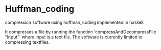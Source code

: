 # Huffman_coding
compression software using huffman_coding implemented in haskell.

It compresses a file by running the function 'compressAndDecompressFile "input"' where input is a text file.
The software is currently limited to compressing textfiles.
